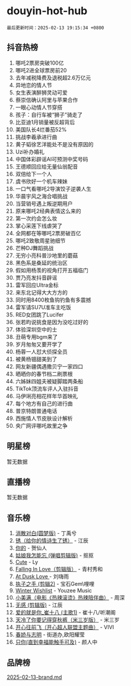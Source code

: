 # douyin-hot-hub

`最后更新时间：2025-02-13 19:15:34 +0800`

## 抖音热榜

1. 哪吒2票房突破100亿
1. 哪吒2进全球票房前20
1. 去年减税降费及退税超2.6万亿元
1. 异地恋的情人节
1. 女生表演醉狮灵动可爱
1. 蔡崇信确认阿里与苹果合作
1. 一眼心动情人节穿搭
1. 孩子：自行车被“狮子”骑走了
1. 比亚迪1月销量被反超背后
1. 美国队长4烂番茄52%
1. 挑战李羲承进行曲
1. 黄子韬徐艺洋能处不是没有原因的
1. Uzi补办婚礼
1. 中国体彩辟谣AI可预测中奖号码
1. 王德顺回应给无量仙翁配音
1. 双倍给下一个人
1. 虞书欣好一个机车辣妹
1. 一口气看哪吒2导演饺子逆袭人生
1. 华晨宇风之海合唱挑战
1. 当营销号遇上叛逆期用户
1. 原来哪吒2经典表情这么来的
1. 第一次约会怎么妆
1. 掌心采莲下线虐哭了
1. 全网都在等哪吒2票房破百亿
1. 哪吒2致敬周星驰细节
1. 芒种DJ舞蹈挑战
1. 无穷小亮科普沙地里的蘑菇
1. 黑色系是桑延的统治区
1. 假如用杨羡的视角打开五福临门
1. 贾乃亮发抖音辟谣
1. 雷军回应Ultra金标
1. 来东北记得大大方方的
1. 同时用8400枚鱼钩钓鱼有多震撼
1. 雷军请SU7U准车主吃饭
1. RED女团跳了Lucifer
1. 张若昀说挑食是因为没吃过好的
1. 体验深圳空中的士
1. 丑萌专用bgm来了
1. 岁月匆匆又要开学了
1. 杨蓉一人怼大侦探全员
1. 被黄杨钿甜美到了
1. 网友新疆偶遇撒贝宁一家四口
1. 晒晒你的春节档二刷票根
1. 六姊妹四姐夫被疑脚踏两条船
1. TikTok顶流车评人入驻抖音
1. 马伊琍亮相花样年华首映礼
1. 每个地方有自己的进行曲
1. 普京特朗普通电话
1. 西施情人节皮肤设计解析
1. 央广网评哪吒故里之争

## 明星榜

暂无数据

## 直播榜

暂无数据

## 音乐榜

1. [消散对白(圆梦版)](https://sf5-hl-cdn-tos.douyinstatic.com/obj/tos-cn-ve-2774/og4jB5I5IizzoZVAAAzWgBMAsMDWoArfwBOiFs) - 丁禹兮
1. [锈（给你的情诗生了锈）](https://sf3-cdn-tos.douyinstatic.com/obj/tos-cn-ve-2774/o8a1PBtVqIYbPEGK6e5A4egedVMdm3fCIz6bbE) - 江辰
1. [你的](https://sf5-hl-cdn-tos.douyinstatic.com/obj/tos-cn-ve-2774/oYuIeKf42jB7sEV6B2upMdpYAgfrQWj0FeRegh) - 贺仙人
1. [姑娘我怎能忘 (弹唱剪辑版)](https://sf5-hl-cdn-tos.douyinstatic.com/obj/tos-cn-ve-2774/okamwrBGEMz6illuEofAsMV4yzF5tVWbBiA5AI) - 抠抠
1. [Cute](https://sf5-hl-cdn-tos.douyinstatic.com/obj/tos-cn-ve-2774/o4IbIzHWKAAB4wsS5qMBRiiAlEBGTpQRNfFvuo) - Ly
1. [Falling In Love（剪辑版）](https://sf5-hl-cdn-tos.douyinstatic.com/obj/tos-cn-ve-2774/o8ajpA8zzgBPahbBIO8AcKGBLJezFCRd1wfP9f) - 青村秀和
1. [ At Dusk  Love ](https://sf5-hl-cdn-tos.douyinstatic.com/obj/tos-cn-ve-2774/o8CrpCf5CaYgI4ZrtQgMQAFEfuGqNnRSDQAPBc) - 刘嗨雨
1. [执子之手 (剪辑2)](https://sf3-cdn-tos.douyinstatic.com/obj/tos-cn-ve-2774/oUoZLQjCc31XzqsBnBQUNgeKtYPBcgbFDwtfcu) - 宝石Gem\哩哩
1. [Winter Wishlist](https://sf5-hl-cdn-tos.douyinstatic.com/obj/tos-cn-ve-2774/oIIgUOeamCFCVAzxN6MFRLIBlLGpUqQxeeHrLE) - Youzee Music
1. [小美满（电影《热辣滚烫》热辣陪伴曲）](https://sf5-hl-cdn-tos.douyinstatic.com/obj/tos-cn-ve-2774/o0GAn2lSgfZIDUgtevCGDQYnFg4CwnrBaxbTZL) - 周深
1. [无感 (剪辑版)](https://sf5-hl-cdn-tos.douyinstatic.com/obj/tos-cn-ve-2774/o0eIsUzJBDlQaQFC5OFlgbMEZC1TFYBftOBn6p) - 江辰
1. [爱的就是你_崔十八 (主歌1)](https://sf5-hl-cdn-tos.douyinstatic.com/obj/tos-cn-ve-2774/oI5BO5DhFZ6UTcNCnZaOCBLtZ7WIMQGfgnXf5E) - 崔十八/听潮阁
1. [天冷了你要记得穿秋裤（米三岁版）](https://sf5-hl-cdn-tos.douyinstatic.com/obj/tos-cn-ve-2774/oQlIwVIDWiZ6BQilAorS7MA0AgCkQDvcZAdm1) - 米三岁
1. [开心往前飞（开心超人联盟主题曲）](https://sf5-hl-cdn-tos.douyinstatic.com/obj/tos-cn-ve-2774/9d8fb7c82cf1421fb93a9fe925275e0a) - VIVI
1. [春娇与志明](https://sf5-hl-cdn-tos.douyinstatic.com/obj/tos-cn-ve-2774/e530d8fceb7044b39707d7f9ff54add1) - 街道办,欧阳耀莹
1. [只你(直到幸福能触手可及)](https://sf5-hl-cdn-tos.douyinstatic.com/obj/tos-cn-ve-2774/o0lBkRDzFTeaVSUz3ZZSCBVtZ5DIMQGfgmEAuE) - 颜人中

## 品牌榜

[2025-02-13-brand.md](2025-02-13-brand.md)

